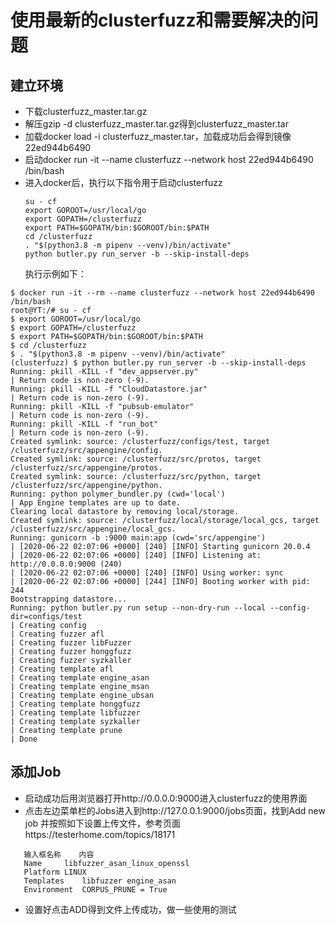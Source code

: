 # 使用最新的clusterfuzz和需要解决的问题

## 建立环境
* 下载clusterfuzz_master.tar.gz
* 解压gzip -d clusterfuzz_master.tar.gz得到clusterfuzz_master.tar
* 加载docker load -i clusterfuzz_master.tar，加载成功后会得到镜像22ed944b6490
* 启动docker run -it --name clusterfuzz --network host 22ed944b6490 /bin/bash
* 进入docker后，执行以下指令用于启动clusterfuzz
   ```
   su - cf
   export GOROOT=/usr/local/go
   export GOPATH=/clusterfuzz
   export PATH=$GOPATH/bin:$GOROOT/bin:$PATH
   cd /clusterfuzz
   . "$(python3.8 -m pipenv --venv)/bin/activate"
   python butler.py run_server -b --skip-install-deps
   ```
   执行示例如下：
```
$ docker run -it --rm --name clusterfuzz --network host 22ed944b6490 /bin/bash
root@YT:/# su - cf
$ export GOROOT=/usr/local/go
$ export GOPATH=/clusterfuzz
$ export PATH=$GOPATH/bin:$GOROOT/bin:$PATH
$ cd /clusterfuzz
$ . "$(python3.8 -m pipenv --venv)/bin/activate"
(clusterfuzz) $ python butler.py run_server -b --skip-install-deps
Running: pkill -KILL -f "dev_appserver.py"
| Return code is non-zero (-9).
Running: pkill -KILL -f "CloudDatastore.jar"
| Return code is non-zero (-9).
Running: pkill -KILL -f "pubsub-emulator"
| Return code is non-zero (-9).
Running: pkill -KILL -f "run_bot"
| Return code is non-zero (-9).
Created symlink: source: /clusterfuzz/configs/test, target /clusterfuzz/src/appengine/config.
Created symlink: source: /clusterfuzz/src/protos, target /clusterfuzz/src/appengine/protos.
Created symlink: source: /clusterfuzz/src/python, target /clusterfuzz/src/appengine/python.
Running: python polymer_bundler.py (cwd='local')
| App Engine templates are up to date.
Clearing local datastore by removing local/storage.
Created symlink: source: /clusterfuzz/local/storage/local_gcs, target /clusterfuzz/src/appengine/local_gcs.
Running: gunicorn -b :9000 main:app (cwd='src/appengine')
| [2020-06-22 02:07:06 +0000] [240] [INFO] Starting gunicorn 20.0.4
| [2020-06-22 02:07:06 +0000] [240] [INFO] Listening at: http://0.0.0.0:9000 (240)
| [2020-06-22 02:07:06 +0000] [240] [INFO] Using worker: sync
| [2020-06-22 02:07:06 +0000] [244] [INFO] Booting worker with pid: 244
Bootstrapping datastore...
Running: python butler.py run setup --non-dry-run --local --config-dir=configs/test
| Creating config
| Creating fuzzer afl
| Creating fuzzer libFuzzer
| Creating fuzzer honggfuzz
| Creating fuzzer syzkaller
| Creating template afl
| Creating template engine_asan
| Creating template engine_msan
| Creating template engine_ubsan
| Creating template honggfuzz
| Creating template libfuzzer
| Creating template syzkaller
| Creating template prune
| Done
```
## 添加Job
* 启动成功后用浏览器打开http://0.0.0.0:9000进入clusterfuzz的使用界面
* 点击左边菜单栏的Jobs进入到http://127.0.0.1:9000/jobs页面，找到Add new job
   并按照如下设置上传文件，参考页面https://testerhome.com/topics/18171
```   
   输入框名称	内容
   Name		libfuzzer_asan_linux_openssl
   Platform	LINUX
   Templates	libfuzzer engine_asan
   Environment 	CORPUS_PRUNE = True
```

* 设置好点击ADD得到文件上传成功，做一些使用的测试

